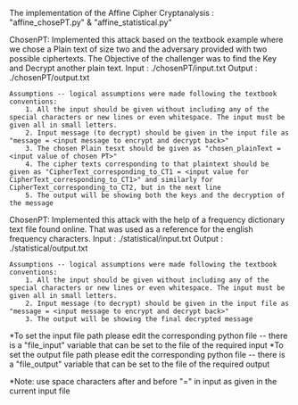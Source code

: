 The implementation of the Affine Cipher Cryptanalysis : "affine_chosePT.py" & "affine_statistical.py"

ChosenPT:
  Implemented this attack based on the textbook example where we chose a Plain text of size two and the adversary provided with two possible ciphertexts. The Objective of the challenger was to find the Key and Decrypt another plain text.
    Input : ./chosenPT/input.txt
    Output : ./chosenPT/output.txt  
  
    Assumptions -- logical assumptions were made following the textbook conventions:
        1. All the input should be given without including any of the special characters or new lines or even whitespace. The input must be given all in small letters. 
        2. Input message (to decrypt) should be given in the input file as "message = <input message to encrypt and decrypt back>"
        3. The chosen Plain tesxt should be given as "chosen_plainText = <input value of chosen PT>"
        4. The cipher texts corresponding to that plaintext should be given as "CipherText_corresponding_to_CT1 = <input value for CipherText_corresponding_to_CT1>" and similarly for CipherText_corresponding_to_CT2, but in the next line
        5. The output will be showing both the keys and the decryption of the message
    
ChosenPT:
  Implemented this attack with the help of a frequency dictionary text file found online. That was used as a reference for the english frequency characters.
    Input : ./statistical/input.txt
    Output : ./statistical/output.txt  
  
    Assumptions -- logical assumptions were made following the textbook conventions:
        1. All the input should be given without including any of the special characters or new lines or even whitespace. The input must be given all in small letters. 
        2. Input message (to decrypt) should be given in the input file as "message = <input message to encrypt and decrypt back>"
        3. The output will be showing the final decrypted message 


*To set the input file path please edit the corresponding python file -- there is a "file_input" variable that can be set to the file of the required input
*To set the output file path please edit the corresponding python file -- there is a "file_output" variable that can be set to the file of the required output


*Note: use space characters after and before "=" in input as given in the current input file
